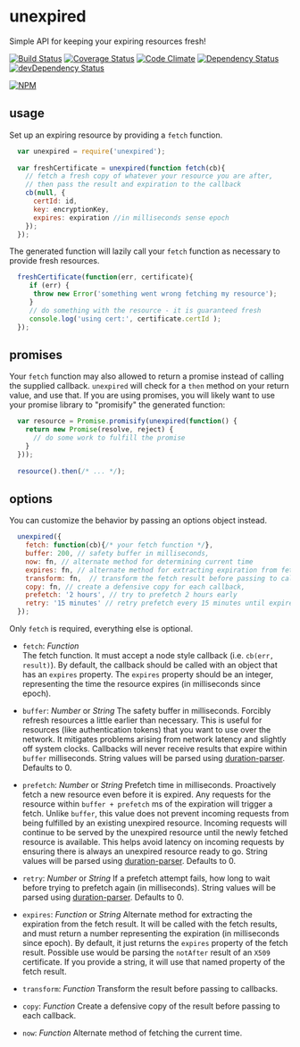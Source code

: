 # unexpired                          

Simple API for keeping your expiring resources fresh! 

[![Build Status](https://travis-ci.org/jamestalmage/unexpired.svg?branch=master)](https://travis-ci.org/jamestalmage/unexpired)
[![Coverage Status](https://coveralls.io/repos/jamestalmage/unexpired/badge.svg?branch=master)](https://coveralls.io/r/jamestalmage/unexpired?branch=master)
[![Code Climate](https://codeclimate.com/github/jamestalmage/unexpired/badges/gpa.svg)](https://codeclimate.com/github/jamestalmage/unexpired)
[![Dependency Status](https://david-dm.org/jamestalmage/unexpired.svg)](https://david-dm.org/jamestalmage/unexpired)
[![devDependency Status](https://david-dm.org/jamestalmage/unexpired/dev-status.svg)](https://david-dm.org/jamestalmage/unexpired#info=devDependencies)

[![NPM](https://nodei.co/npm/unexpired.png)](https://www.npmjs.com/package/unexpired/)

## usage

Set up an expiring resource by providing a `fetch` function.

```javascript
  var unexpired = require('unexpired');
  
  var freshCertificate = unexpired(function fetch(cb){
    // fetch a fresh copy of whatever your resource you are after,
    // then pass the result and expiration to the callback
    cb(null, {
      certId: id,
      key: encryptionKey,
      expires: expiration //in milliseconds sense epoch
    });
  });
```

The generated function will lazily call your `fetch` function as necessary to provide fresh resources.

```javascript
  freshCertificate(function(err, certificate){
     if (err) {
      throw new Error('something went wrong fetching my resource');
     }
     // do something with the resource - it is guaranteed fresh
     console.log('using cert:', certificate.certId );
  });
```

## promises
Your `fetch` function may also allowed to return a promise instead of calling the supplied callback.
`unexpired` will check for a `then` method on your return value, and use that. If you are using promises,
you will likely want to use your promise library to "promisify" the generated function:

```javascript
  var resource = Promise.promisify(unexpired(function() {
    return new Promise(resolve, reject) {
      // do some work to fulfill the promise
    }
  }));
  
  resource().then(/* ... */);
```

## options

You can customize the behavior by passing an options object instead.

```javascript
  unexpired({
    fetch: function(cb){/* your fetch function */},
    buffer: 200, // safety buffer in milliseconds,
    now: fn, // alternate method for determining current time
    expires: fn, // alternate method for extracting expiration from fetch result
    transform: fn,  // transform the fetch result before passing to callbacks
    copy: fn, // create a defensive copy for each callback,
    prefetch: '2 hours', // try to prefetch 2 hours early
    retry: '15 minutes' // retry prefetch every 15 minutes until expired
  });
```

Only `fetch` is required, everything else is optional.

  * `fetch`: _Function_ <br/>
         The fetch function. 
         It must accept a node style callback (i.e. `cb(err, result)`).
         By default, the callback should be called with an object that has an `expires` property.
         The `expires` property should be an integer, representing the time the resource expires 
         (in milliseconds since epoch).
         
  * `buffer`: _Number_ or _String_
         The safety buffer in milliseconds.
         Forcibly refresh resources a little earlier than necessary.
         This is useful for resources (like authentication tokens) that you want to use over the network. 
         It mitigates problems arising from network latency and slightly off system clocks.
         Callbacks will never receive results that expire within `buffer` milliseconds.
         String values will be parsed using [duration-parser](https://www.npmjs.com/package/duration-parser).
         Defaults to 0.
         
  * `prefetch`: _Number_ or _String_
         Prefetch time in milliseconds.
         Proactively fetch a new resource even before it is expired.
         Any requests for the resource within `buffer + prefetch` ms of the expiration will trigger a fetch.
         Unlike `buffer`, this value does not prevent incoming requests from being fulfilled by an existing
         unexpired resource. Incoming requests will continue to be served by the unexpired resource until
         the newly fetched resource is available.
         This helps avoid latency on incoming requests by ensuring there is always an unexpired resource ready to go.
         String values will be parsed using [duration-parser](https://www.npmjs.com/package/duration-parser).
         Defaults to 0.
  
  * `retry`: _Number_ or _String_
         If a prefetch attempt fails, how long to wait before trying to prefetch again (in milliseconds).
         String values will be parsed using [duration-parser](https://www.npmjs.com/package/duration-parser).
         Defaults to 0.

  * `expires`: _Function_ or _String_
         Alternate method for extracting the expiration from the fetch result.
         It will be called with the fetch results, and must return a number representing the expiration 
         (in milliseconds since epoch).
         By default, it just returns the `expires` property of the fetch result.
         Possible use would be parsing the `notAfter` result of an `X509` certificate.
         If you provide a string, it will use that named property of the fetch result.

  * `transform`: _Function_
         Transform the result before passing to callbacks.
         
  * `copy`: _Function_
         Create a defensive copy of the result before passing to each callback.
         
  * `now`: _Function_
         Alternate method of fetching the current time.